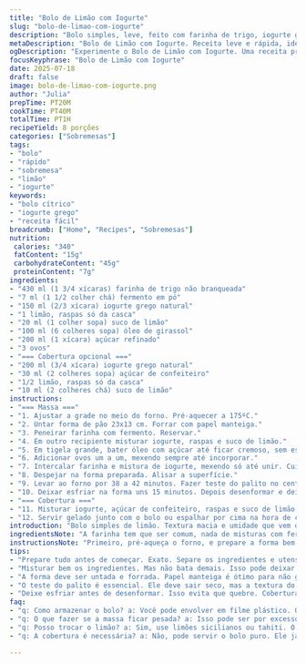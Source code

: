 ```yaml
---
title: "Bolo de Limão com Iogurte"
slug: "bolo-de-limao-com-iogurte"
description: "Bolo simples, leve, feito com farinha de trigo, iogurte grego, limão e manteiga. Troca o bicarbonato por fermento e a manteiga por óleo. Açúcar reduzido, textura úmida. Cobertura de iogurte com raspas de limão, mais cítrica. Assa em forma retangular média, cerca de 40 minutos. Receita rende 8 porções. Receita vegetariana, sem nozes. Açúcar glace para finalizar. Receita rápida para sobremesa, café ou lanche."
metaDescription: "Bolo de Limão com Iogurte. Receita leve e rápida, ideal para sobremesa ou lanche. Um toque cítrico que refresca o paladar."
ogDescription: "Experimente o Bolo de Limão com Iogurte. Uma receita prática que traz leveza e frescor. Perfeito para qualquer ocasião."
focusKeyphrase: "Bolo de Limão com Iogurte"
date: 2025-07-18
draft: false
image: bolo-de-limao-com-iogurte.png
author: "Julia"
prepTime: PT20M
cookTime: PT40M
totalTime: PT1H
recipeYield: 8 porções
categories: ["Sobremesas"]
tags:
- "bolo"
- "rápido"
- "sobremesa"
- "limão"
- "iogurte"
keywords:
- "bolo cítrico"
- "iogurte grego"
- "receita fácil"
breadcrumb: ["Home", "Recipes", "Sobremesas"]
nutrition: 
 calories: "340"
 fatContent: "15g"
 carbohydrateContent: "45g"
 proteinContent: "7g"
ingredients:
- "430 ml (1 3/4 xícaras) farinha de trigo não branqueada"
- "7 ml (1 1/2 colher chá) fermento em pó"
- "150 ml (2/3 xícara) iogurte grego natural"
- "1 limão, raspas só da casca"
- "20 ml (1 colher sopa) suco de limão"
- "100 ml (6 colheres sopa) óleo de girassol"
- "200 ml (1 xícara) açúcar refinado"
- "3 ovos"
- "=== Cobertura opcional ==="
- "200 ml (3/4 xícara) iogurte grego natural"
- "30 ml (2 colheres sopa) açúcar de confeiteiro"
- "1/2 limão, raspas só da casca"
- "10 ml (2 colheres chá) suco de limão"
instructions:
- "=== Massa ==="
- "1. Ajustar a grade no meio do forno. Pré-aquecer a 175ºC."
- "2. Untar forma de pão 23x13 cm. Forrar com papel manteiga."
- "3. Peneirar farinha com fermento. Reservar."
- "4. Em outro recipiente misturar iogurte, raspas e suco de limão."
- "5. Em tigela grande, bater óleo com açúcar até ficar cremoso, sem esbranquiçar."
- "6. Adicionar ovos um a um, mexendo sempre até incorporar."
- "7. Intercalar farinha e mistura de iogurte, mexendo só até unir. Cuidado para não bater demais."
- "8. Despejar na forma preparada. Alisar a superfície."
- "9. Levar ao forno por 38 a 42 minutos. Fazer teste do palito no centro. Se sair limpo, está pronto."
- "10. Deixar esfriar na forma uns 15 minutos. Depois desenformar e deixar esfriar totalmente sobre grade."
- "=== Cobertura ==="
- "11. Misturar iogurte, açúcar de confeiteiro, raspas e suco de limão com batedor manual ou garfo."
- "12. Servir gelado junto com o bolo ou espalhar por cima na hora de comer."
introduction: "Bolo simples de limão. Textura macia e umidade que vem do iogurte grego. Não usa bicarbonato, só fermento. Troquei manteiga por óleo, pra um toque diferente e mais leve na massa. Açúcar na medida certa pra cortar o azedinho do limão, que vem fresco das raspas e do suco, não de essência. As raspas dão aroma, suco dá sabor e acidez. Cobertura só pra quem quer. Iogurte com açúcar de confeiteiro, bem fácil. Ovo ajuda na estrutura, misturado na massa cremosa. Assa rápido, menos de 45 min, não deixa ressecar. Forma pequena, bolo fofinho, pra várias ocasiões: café da tarde, sobremesa simplificada, lanche das crianças. Tudo pronto em uma hora, rapidinho, prático, sem muita firula, sabor direto. A mistura do limão com a cremosidade do iogurte lembra receita caseira da vó, só que com um twist a mais. Tem que deixar esfriar bem pra desenformar. Cobertura cítrica e fresca combina com dias quentes, serve aí na mesa. Comer com café forte ou chá verde, viagem rápida no sabor cítrico e textura macia. Bom para levar em picnic, família, encontro. Dá pra adaptar e usar limões sicilianos ou tahiti também, o gosto muda, mas fica ótimo."
ingredientsNote: "A farinha tem que ser comum, nada de misturas com fermento. O fermento químico em pó substitui o bicarbonato para dar leveza e crescimento constante, sem gosto residual. O óleo escolhido pode ser de girassol ou canola, mais neutro para não interferir no sabor do limão e do iogurte. Trocar manteiga por óleo altera a densidade, deixando mais úmido e leve o bolo. Iogurte grego deve ser natural, sem açúcar ou sabor, pra não comprometer a acidez e textura. O limão usado deve estar fresco, com casca lavada e seca para tirar as raspas sem parte branca, que amargaria o bolo. Açúcar refinado é mais fácil de incorporar e ajuda a criar textura macia. Ovo faz a ligação dos ingredientes para estrutura firme, mas ainda fofinho. Pode usar uma batedeira ou manual, só não exagerar na mistura da massa para não perder a leveza. A forma pequena de pão deixa o bolo com essa crosta prata gostosa e interior úmido. Para a cobertura, açúcar confeiteiro dissolve fácil, raspas dão aroma e o suco finaliza com gosto vibrante. Dá pra tirar a cobertura e usar só puro, fica menos doce."
instructionsNote: "Primeiro, pré-aqueça o forno, e prepare a forma bem untada e forrada para não grudar nada. Misture farinha com fermento, vá reservando pra não perder a leveza da mistura. A parte do iogurte com limão é rápida, apenas peneire para juntar e obter aroma. Bata óleo com açúcar até virar creme leve, depois acrescente ovos devagar, um a um. Alternar ingredientes secos com mistura húmida evita massa pesada, mexa só até incorporar. Colocar massa na forma com cuidado para não derramar. O tempo no forno pode variar, fique de olho no bolo depois dos 35 min. Faça o teste do palito, ele não pode sair úmido demais, mas bolo deve ficar macio. Uma vez fora do forno, deixe esfriar antes de desenformar pra não quebrar. Cobertura é só misturar ingredientes, pode usar imediatamente. Sirva com bolo frio para o contraste quente/frio, o limão fica mais evidente. Vai bem com café ou chá, e não precisa enfeitar muito. Fácil e rápido, receita para dias corridos e quem gosta de bolo com sabor cítrico e umidade reconfortante."
tips:
- "Prepare tudo antes de começar. Exato. Separe os ingredientes e utensílios. Isso facilita a preparação. Não esqueça de pré-aquecer o forno. Isso é fundamental."
- "Misturar bem os ingredientes. Mas não bata demais. Isso pode deixar a massa pesada. Incorporar com cuidado é a chave. Mantenha a leveza na mistura. Intercalar os secos e molhados ajuda."
- "A forma deve ser untada e forrada. Papel manteiga é ótimo para não grudar. O tamanho da forma deixa a crosta agradável. Não economize no óleo, dá umidade."
- "O teste do palito é essencial. Ele deve sair seco, mas a textura do bolo é macia. Se sair com resíduos, precisa de mais tempo. Atenção ao forno, cada um é diferente."
- "Deixe esfriar antes de desenformar. Isso evita que quebre. Cobertura é opcional. Misture os ingredientes na hora de servir. Isso realça o sabor fresco do limão."
faq:
- "q: Como armazenar o bolo? a: Você pode envolver em filme plástico. Ou colocar em um recipiente fechado. Fica por até três dias fora da geladeira."
- "q: O que fazer se a massa ficar pesada? a: Isso pode ser por excesso de batida. Sempre mexa com suavidade. Não pule a parte de alternar ingredientes."
- "q: Posso trocar o limão? a: Sim, use limões sicilianos ou tahiti. O gosto muda um pouco, mas funciona bem. Cuidado com a acidez, pode alterar a receita."
- "q: A cobertura é necessária? a: Não, pode servir o bolo puro. Ele já é saboroso assim. A cobertura é um extra, só se desejar um toque doce e cremoso."

---
```

